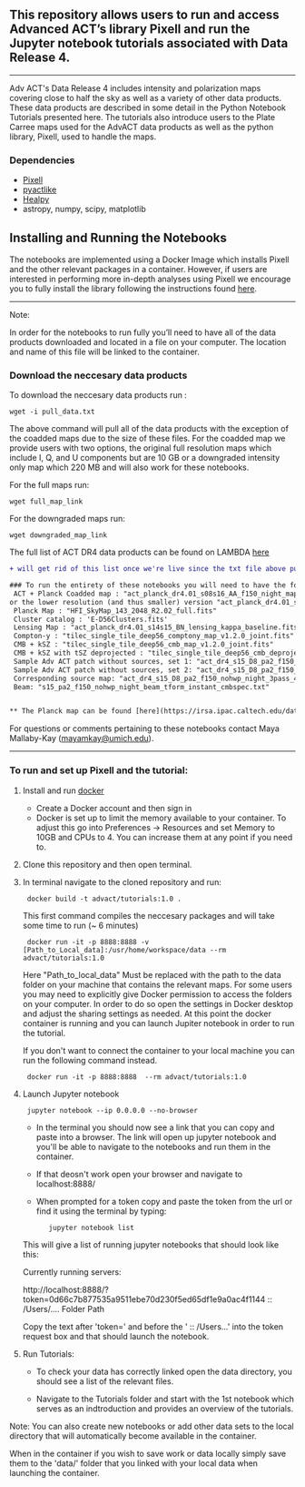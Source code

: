## This repository allows users to run and access Advanced ACT’s library Pixell and run the Jupyter notebook tutorials associated with Data Release 4.
---
Adv ACT's Data Release 4 includes intensity and polarization maps covering close to half the sky as well as a variety of other data products.  These data products are described in some detail in the Python Notebook Tutorials presented here.  The tutorials also introduce users to the Plate Carree maps used for the AdvACT data products as well as the python library, Pixell, used to handle the maps.  

### Dependencies 
- [Pixell](https://github.com/simonsobs/pixell/)
- [pyactlike](https://github.com/ACTCollaboration/pyactlike)
- [Healpy](https://github.com/healpy/healpy)
- astropy, numpy, scipy, matplotlib

## Installing and Running the Notebooks

The notebooks are implemented using a Docker Image which installs Pixell and the other relevant packages in a container.  However, if users are interested in performing more in-depth analyses using Pixell we encourage you to fully install the library following the instructions found [here](https://github.com/simonsobs/pixell). 

---
Note: 

In order for the notebooks to run fully you’ll need to have all of the data products downloaded and located in a file on your computer. 
The location and name of this file will be linked to the container.  

### Download the neccesary data products
To download the neccesary data products run :

	wget -i pull_data.txt
	
The above command will pull all of the data products with the exception of the coadded maps due to the size of these files.  For the coadded map we provide users with two options, the original full resolution maps which include I, Q, and U components but are 10 GB or a downgraded intensity only map which 220 MB and will also work for these notebooks.

For the full maps run:

	wget full_map_link
For the downgraded maps run:

	wget downgraded_map_link

The full list of ACT DR4 data products can be found on LAMBDA [here](https://lambda.gsfc.nasa.gov/product/act/)
```diff
+ will get rid of this list once we're live since the txt file above pulls them all

### To run the entirety of these notebooks you will need to have the following data products downloaded:
 ACT + Planck Coadded map : "act_planck_dr4.01_s08s16_AA_f150_night_map.fits"
or the lower resolution (and thus smaller) version "act_planck_dr4.01_s08s16_AA_f150_night_map_dg_I.fits"
 Planck Map : "HFI_SkyMap_143_2048_R2.02_full.fits"
 Cluster catalog : 'E-D56Clusters.fits'
 Lensing Map : "act_planck_dr4.01_s14s15_BN_lensing_kappa_baseline.fits"
 Compton-y : "tilec_single_tile_deep56_comptony_map_v1.2.0_joint.fits"
 CMB + kSZ : "tilec_single_tile_deep56_cmb_map_v1.2.0_joint.fits"
 CMB + kSZ with tSZ deprojected : "tilec_single_tile_deep56_cmb_deprojects_comptony_map_v1.2.0_joint.fits"
 Sample Adv ACT patch without sources, set 1: "act_dr4_s15_D8_pa2_f150_nohwp_night_3pass_4way_set1_map_srcfree.fits"
 Sample Adv ACT patch without sources, set 2: "act_dr4_s15_D8_pa2_f150_nohwp_night_3pass_4way_set2_map_srcfree.fits"
 Corresponding source map: "act_dr4_s15_D8_pa2_f150_nohwp_night_3pass_4way_set2_srcs.fits"
 Beam: "s15_pa2_f150_nohwp_night_beam_tform_instant_cmbspec.txt"


** The Planck map can be found [here](https://irsa.ipac.caltech.edu/data/Planck/release_2/all-sky-maps/maps/HFI_SkyMap_143_2048_R2.02_full.fits) .  They can also be found in this [google drive](https://drive.google.com/drive/folders/16ErVuAGbmhyaAFM12i9v_aNAWyb-2Ppz?usp=sharing) 

```

For questions or comments pertaining to these notebooks contact Maya Mallaby-Kay (mayamkay@umich.edu).

--------------

### To run and set up Pixell and the tutorial:

1) Install and run [docker](https://www.docker.com/)
   - Create a Docker account and then sign in
   - Docker is set up to limit the memory available to your container.  To adjust this go into Preferences -> Resources and set Memory to 10GB and CPUs to 4.  You can increase them at any point if you need to.

2) Clone this repository and then open terminal.

3) In terminal navigate to the cloned repository and run:
	
		docker build -t advact/tutorials:1.0 .
   
    This first command compiles the neccesary packages and will take some time to run (~ 6 minutes)
    
		docker run -it -p 8888:8888 -v [Path_to_Local_data]:/usr/home/workspace/data --rm advact/tutorials:1.0
	
    Here "Path_to_local_data" Must be replaced with the path to the data folder on your machine that contains the relevant maps.  For some users you may need to explicitly give Docker permission to access the folders on your computer.  In order to do so open the settings in Docker desktop and adjust the sharing settings as needed.
    At this point the docker container is running and you can launch Jupiter notebook in order to run the tutorial.
    
    If you don't want to connect the container to your local machine you can run the following command instead.
    
    	docker run -it -p 8888:8888  --rm advact/tutorials:1.0

4) Launch Jupyter notebook
   
   		jupyter notebook --ip 0.0.0.0 --no-browser
   
   - In the terminal you should now see a link that you can copy and paste into a browser.  The link will open up jupyter notebook and you'll be able to navigate to the notebooks and run them in the container.
   
   - If that deosn't work open your browser and navigate to 
   	localhost:8888/
   - When prompted for a token copy and paste the token from the url or find it using the terminal by typing:
   
   			jupyter notebook list
		
  	This will give a list of running jupyter notebooks that should look like this:
   		
	Currently running servers:
		
	http://localhost:8888/?token=0d66c7b877535a9511ebe70d230f5ed65df1e9a0ac4f1144 :: /Users/.... Folder Path
	
	Copy the text after 'token=' and before the ' :: /Users...' into the token request box and that should launch the notebook.
	
5) Run Tutorials:
   - To check your data has correctly linked open the data directory, you should see a list of the relevant files.
   
   - Navigate to the Tutorials folder and start with the 1st notebook which serves as an indtroduction and provides an overview of the tutorials.
   

   
Note: You can also create new notebooks or add other data sets to the local directory that will automatically become available in the container.

When in the container if you wish to save work or data locally simply save them to the 'data/' folder that you linked with your local data when launching the container.




